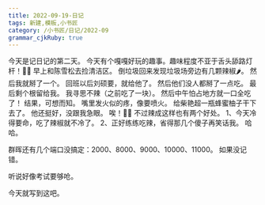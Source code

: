 ```yaml
---
title: 2022-09-19-日记
tags: 新建,模板,小书匠
category: /小书匠/日记/2022-09
grammar_cjkRuby: true
---
```



今天是记日记的第二天。
今天有个嘎嘎好玩的趣事。趣味程度不亚于舌头舔路灯杆！😮‍💨
早上和陈雪松去捡清洁区。
倒垃圾回来发现垃圾场旁边有几颗辣椒🌶️。
然后我就掰了一个。
回班以后刘硕要，就给他了。
然后他们没人都掰了一点吃。
最后剩个根留给我。
我寻思不辣（之前吃了一块）。
然后中午怕占地方就一口全吃了！
结果，可想而知。
嘴里发火似的疼，像要喷火。
给柴艳超一瓶蜂蜜柚子干下去了。
他还挺好，没跟我急眼。
唉！😮‍💨
不过辣成这样也有两个好处。
1、今天冷得要命，吃了辣椒就不冷了。
2、正好练练吃辣，省得那几个傻子再笑话我。
哈哈。

群晖还有几个端口没搞定：2000、8000、9000、10000、11000。
如果没记错。

听说好像考试要够呛。

今天就写到这吧。
